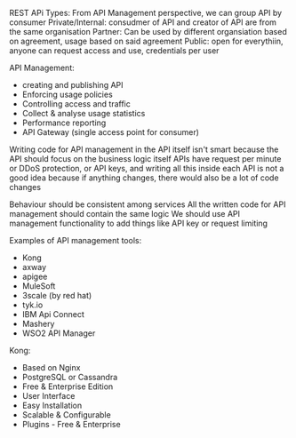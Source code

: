REST APi Types:
From API Management perspective, we can group API by consumer
Private/Internal: consudmer of API and creator of API are from the same organisation
Partner: Can be used by different organsiation based on agreement, usage based on said agreement
Public: open for everythiin, anyone can request access and use, credentials per user

API Management:
- creating and publishing API
- Enforcing usage policies
- Controlling access and traffic
- Collect & analyse usage statistics
- Performance reporting
- API Gateway (single access point for consumer)

Writing code for API management in the API itself isn't smart because the API should focus on the business logic itself
APIs have request per minute or DDoS protection, or API keys, and writing all this inside each API is not a good idea because if anything changes, there would also be a lot of code changes

Behaviour should be consistent among services
All the written code for API management should contain the same logic
We should use API management functionality to add things like API key or request limiting

Examples of API management tools:
- Kong
- axway
- apigee
- MuleSoft
- 3scale (by red hat)
- tyk.io
- IBM Api Connect
- Mashery
- WSO2 API Manager

Kong:
- Based on Nginx
- PostgreSQL or Cassandra
- Free & Enterprise Edition
- User Interface
- Easy Installation
- Scalable & Configurable
- Plugins - Free & Enterprise


